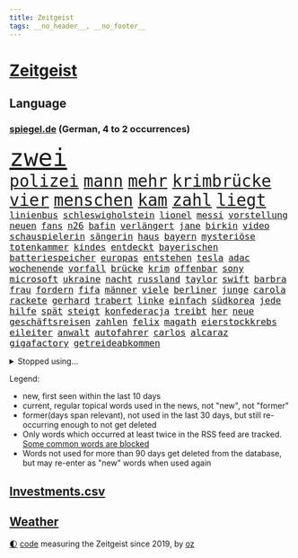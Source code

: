 ```yaml
---
title: Zeitgeist
tags: __no_header__, __no_footer__
---
```


# [Zeitgeist](https://oliz.io/zeitgeist/)

## Language

<h3><a href="https://www.spiegel.de" target="_blank">spiegel.de</a> (German, 4 to 2 occurrences)</h3>
<p style="font-family:monospace">
<span style="font-size:32pt"><a href="news_links.html#zwei" class="current">zwei</a></span>
<br>
<span style="font-size:22pt"><a href="news_links.html#polizei" class="current">polizei</a></span>
<span style="font-size:22pt"><a href="news_links.html#mann" class="current">mann</a></span>
<span style="font-size:22pt"><a href="news_links.html#mehr" class="current">mehr</a></span>
<span style="font-size:22pt"><a href="news_links.html#krimbrücke" class="current">krimbrücke</a></span>
<span style="font-size:22pt"><a href="news_links.html#vier" class="current">vier</a></span>
<span style="font-size:22pt"><a href="news_links.html#menschen" class="current">menschen</a></span>
<span style="font-size:22pt"><a href="news_links.html#kam" class="current">kam</a></span>
<span style="font-size:22pt"><a href="news_links.html#zahl" class="current">zahl</a></span>
<span style="font-size:22pt"><a href="news_links.html#liegt" class="current">liegt</a></span>
<br>
<span style="font-size:12pt"><a href="news_links.html#linienbus" class="new">linienbus</a></span>
<span style="font-size:12pt"><a href="news_links.html#schleswigholstein" class="current">schleswigholstein</a></span>
<span style="font-size:12pt"><a href="news_links.html#lionel" class="current">lionel</a></span>
<span style="font-size:12pt"><a href="news_links.html#messi" class="current">messi</a></span>
<span style="font-size:12pt"><a href="news_links.html#vorstellung" class="current">vorstellung</a></span>
<span style="font-size:12pt"><a href="news_links.html#neuen" class="current">neuen</a></span>
<span style="font-size:12pt"><a href="news_links.html#fans" class="current">fans</a></span>
<span style="font-size:12pt"><a href="news_links.html#n26" class="new">n26</a></span>
<span style="font-size:12pt"><a href="news_links.html#bafin" class="current">bafin</a></span>
<span style="font-size:12pt"><a href="news_links.html#verlängert" class="current">verlängert</a></span>
<span style="font-size:12pt"><a href="news_links.html#jane" class="current">jane</a></span>
<span style="font-size:12pt"><a href="news_links.html#birkin" class="new">birkin</a></span>
<span style="font-size:12pt"><a href="news_links.html#video" class="current">video</a></span>
<span style="font-size:12pt"><a href="news_links.html#schauspielerin" class="current">schauspielerin</a></span>
<span style="font-size:12pt"><a href="news_links.html#sängerin" class="current">sängerin</a></span>
<span style="font-size:12pt"><a href="news_links.html#haus" class="current">haus</a></span>
<span style="font-size:12pt"><a href="news_links.html#bayern" class="current">bayern</a></span>
<span style="font-size:12pt"><a href="news_links.html#mysteriöse" class="current">mysteriöse</a></span>
<span style="font-size:12pt"><a href="news_links.html#totenkammer" class="new">totenkammer</a></span>
<span style="font-size:12pt"><a href="news_links.html#kindes" class="current">kindes</a></span>
<span style="font-size:12pt"><a href="news_links.html#entdeckt" class="current">entdeckt</a></span>
<span style="font-size:12pt"><a href="news_links.html#bayerischen" class="current">bayerischen</a></span>
<span style="font-size:12pt"><a href="news_links.html#batteriespeicher" class="new">batteriespeicher</a></span>
<span style="font-size:12pt"><a href="news_links.html#europas" class="current">europas</a></span>
<span style="font-size:12pt"><a href="news_links.html#entstehen" class="current">entstehen</a></span>
<span style="font-size:12pt"><a href="news_links.html#tesla" class="current">tesla</a></span>
<span style="font-size:12pt"><a href="news_links.html#adac" class="current">adac</a></span>
<span style="font-size:12pt"><a href="news_links.html#wochenende" class="current">wochenende</a></span>
<span style="font-size:12pt"><a href="news_links.html#vorfall" class="current">vorfall</a></span>
<span style="font-size:12pt"><a href="news_links.html#brücke" class="current">brücke</a></span>
<span style="font-size:12pt"><a href="news_links.html#krim" class="current">krim</a></span>
<span style="font-size:12pt"><a href="news_links.html#offenbar" class="current">offenbar</a></span>
<span style="font-size:12pt"><a href="news_links.html#sony" class="current">sony</a></span>
<span style="font-size:12pt"><a href="news_links.html#microsoft" class="current">microsoft</a></span>
<span style="font-size:12pt"><a href="news_links.html#ukraine" class="current">ukraine</a></span>
<span style="font-size:12pt"><a href="news_links.html#nacht" class="current">nacht</a></span>
<span style="font-size:12pt"><a href="news_links.html#russland" class="current">russland</a></span>
<span style="font-size:12pt"><a href="news_links.html#taylor" class="current">taylor</a></span>
<span style="font-size:12pt"><a href="news_links.html#swift" class="current">swift</a></span>
<span style="font-size:12pt"><a href="news_links.html#barbra" class="new">barbra</a></span>
<span style="font-size:12pt"><a href="news_links.html#frau" class="current">frau</a></span>
<span style="font-size:12pt"><a href="news_links.html#fordern" class="current">fordern</a></span>
<span style="font-size:12pt"><a href="news_links.html#fifa" class="current">fifa</a></span>
<span style="font-size:12pt"><a href="news_links.html#männer" class="current">männer</a></span>
<span style="font-size:12pt"><a href="news_links.html#viele" class="current">viele</a></span>
<span style="font-size:12pt"><a href="news_links.html#berliner" class="current">berliner</a></span>
<span style="font-size:12pt"><a href="news_links.html#junge" class="current">junge</a></span>
<span style="font-size:12pt"><a href="news_links.html#carola" class="new">carola</a></span>
<span style="font-size:12pt"><a href="news_links.html#rackete" class="new">rackete</a></span>
<span style="font-size:12pt"><a href="news_links.html#gerhard" class="current">gerhard</a></span>
<span style="font-size:12pt"><a href="news_links.html#trabert" class="new">trabert</a></span>
<span style="font-size:12pt"><a href="news_links.html#linke" class="current">linke</a></span>
<span style="font-size:12pt"><a href="news_links.html#einfach" class="current">einfach</a></span>
<span style="font-size:12pt"><a href="news_links.html#südkorea" class="current">südkorea</a></span>
<span style="font-size:12pt"><a href="news_links.html#jede" class="current">jede</a></span>
<span style="font-size:12pt"><a href="news_links.html#hilfe" class="current">hilfe</a></span>
<span style="font-size:12pt"><a href="news_links.html#spät" class="current">spät</a></span>
<span style="font-size:12pt"><a href="news_links.html#steigt" class="current">steigt</a></span>
<span style="font-size:12pt"><a href="news_links.html#konfederacja" class="new">konfederacja</a></span>
<span style="font-size:12pt"><a href="news_links.html#treibt" class="current">treibt</a></span>
<span style="font-size:12pt"><a href="news_links.html#her" class="current">her</a></span>
<span style="font-size:12pt"><a href="news_links.html#neue" class="current">neue</a></span>
<span style="font-size:12pt"><a href="news_links.html#geschäftsreisen" class="new">geschäftsreisen</a></span>
<span style="font-size:12pt"><a href="news_links.html#zahlen" class="current">zahlen</a></span>
<span style="font-size:12pt"><a href="news_links.html#felix" class="current">felix</a></span>
<span style="font-size:12pt"><a href="news_links.html#magath" class="new">magath</a></span>
<span style="font-size:12pt"><a href="news_links.html#eierstockkrebs" class="new">eierstockkrebs</a></span>
<span style="font-size:12pt"><a href="news_links.html#eileiter" class="new">eileiter</a></span>
<span style="font-size:12pt"><a href="news_links.html#anwalt" class="current">anwalt</a></span>
<span style="font-size:12pt"><a href="news_links.html#autofahrer" class="current">autofahrer</a></span>
<span style="font-size:12pt"><a href="news_links.html#carlos" class="current">carlos</a></span>
<span style="font-size:12pt"><a href="news_links.html#alcaraz" class="current">alcaraz</a></span>
<span style="font-size:12pt"><a href="news_links.html#gigafactory" class="new">gigafactory</a></span>
<span style="font-size:12pt"><a href="news_links.html#getreideabkommen" class="current">getreideabkommen</a></span>
</p>
<details>
<summary>Stopped using...</summary>
<p class="former" style="font-size:12pt">
einwohner(998) jan(998) coronakrise(997) gesunken(997) spuren(997) vergeben(997) vermehrt(997) versprach(997) atmosphäre(996) überzeugt(996) italiens(995) klagt(995) partie(995) 37(994) 75(994) schiff(994) summe(994) theater(994) trauer(994) version(994) gehe(993) jobs(993) korruption(993) witz(993) bernd(992) erinnerungen(992) eustaaten(992) fielen(992) nahmen(992) prominente(992) stoßen(992) zahlung(992) bitte(991) george(991) hans(991) krankheit(991) positiv(991) rasant(991) tieren(991) ursula(991) beachten(990) brutale(990) entlastet(990) fbi(990) politischen(990) respekt(990) rote(990) schwangere(990) anbieten(989) behandlung(989) daraufhin(989) deutet(989) gegenteil(989) märz(989) strafen(989) beweisen(988) hotel(988) müller(988) nutzte(988) premiere(988) usregierung(988) ökonom(988) 29(987) eingereicht(987) nürnberg(987) stück(987) österreichische(987) 33(986) entscheidenden(986) mancherorts(986) oppositionelle(986) 32(985) demonstrationen(985) distanziert(985) englische(985) halben(985) leyen(985) schicksal(985) venezuela(985) spekuliert(984) auswirkungen(983) lkw(983) träumen(983) wachstum(983) wählen(983) aufruf(982) besuchen(982) eigentümer(982) vorgaben(982) weltwirtschaft(982) wende(982) wohnhaus(981) klären(980) lücke(980) verband(980) verbände(980) ehepaar(979) geprägt(978) vorsprung(978) nase(977) schlimmste(977) einnahmen(976) enge(976) schnellen(976) weckt(976) 28(975) distanz(974) provokation(973) sitzen(973) sitzung(973) spitzenreiter(973) vorgelegt(973) bezahlen(972) rechtzeitig(972) top(971) pflicht(970) politikerin(970) schrecken(970) angehörige(969) näher(969) zurückgegangen(969) betrifft(967) februar(966) mitarbeiterin(964) vorwürfen(964) enorme(960) whatsapp(960) sportler(959) museum(958) einblick(957) sarah(956) möglichkeiten(953) olympia(953) liberalen(942) startup(941) gelangen(929) politischer(925) berichtete(903) 95(887) höheres(887) westliche(886) fotografiert(876) expräsidenten(871) josef(855) strecken(827) gewalttat(805) interessen(798) gestanden(776) kontinent(757) müll(749) spiegelreporter(749) seither(739) sammelt(736) veröffentlichung(721) zwingen(720) cup(718) vegas(704) gremium(702) dörfer(692) parlaments(685) expertin(681) erkrankte(678) übertragen(677) drauf(676) nachspielzeit(676) dax(672) erhofft(671) börsen(670) schlafen(666) mike(665) zorn(664) überraschende(658) integration(653) wachsende(646) floyd(640) großbank(636) 15000(632) amtskollegen(629) energiekosten(629) minus(625) spezielle(624) station(624) wichtiges(624) beider(623) hendrik(621) rauswurf(620) volksverhetzung(609) studenten(607) 74(605) menschlichkeit(605) hafenstadt(604) euländer(597) versuche(594) michel(591) netflixserie(591) nutzung(587) gestiegene(581) schärfere(580) zehnjähriger(580) invasion(575) historischer(574) einfacher(571) management(570) brennt(566) ärztin(563) möchten(553) weltbekannt(546) gefechte(542) verkündete(534) handwerk(525) nutzten(525) spielern(524) spaltung(522) wahlrechtsreform(520) vergleichsweise(517) schlacht(505) fehlverhalten(503) gekämpft(503) marc(495) versagen(491) verspätungen(491) zugesagt(491) spiegeltitelstory(490) rené(488) stammen(487) schildern(485) südamerika(480) fußballspiel(476) gefolgt(476) abtreibungen(475) baustelle(467) bewusst(464) schmerzen(464) kriegsverbrechen(463) links(462) drücken(459) modernen(459) ergab(457) nationalelf(455) starkes(455) angestellte(453) indem(451) zuflucht(451) auslöser(443) zusätzlich(443) arbeitslosigkeit(438) tatverdächtiger(434) haare(432) golden(425) abgeschaltet(412) ankara(412) franzosen(411) erfurt(408) sylt(408) exuspräsident(407) rüsten(406) europaparlament(397) außergewöhnlichen(393) erdoğans(393) ernannt(391) 54(390) 21jähriger(388) irans(387) verheerend(383) panne(382) 86(381) idol(381) tempel(380) profi(378) feuert(375) wohnmobil(375) rudert(374) unentschieden(373) osnabrück(371) polizeibeamte(371) partnerin(370) finanzen(367) geste(366) kampagne(365) energieversorger(361) demenz(360) eigenheim(359) großaufgebot(358) ungerecht(353) streikt(351) islamisten(350) musikerin(349) verbrauch(349) folgten(348) rechtliche(348) usmilitär(347) medizinische(346) bemühungen(343) toilette(343) rishi(342) sunak(342) schottlands(341) gerufen(335) zivile(335) original(334) linien(331) seltsam(331) importiert(330) moderator(329) zahlte(328) brandt(326) erkranken(325) manipulation(324) giorgia(323) meloni(323) professor(323) schreitet(323) sperren(323) ganzes(320) auszusetzen(319) bach(318) frühjahr(318) quatsch(318) komplikationen(317) ernstfall(309) verschärfung(309) aufzugeben(308) gewässer(308) angler(305) spurensuche(305) bellingham(304) jude(304) nachspiel(302) richtete(302) chefredakteurin(301) bauch(297) preisgekrönte(297) senders(296) bussen(294) auseinander(292) benko(292) erzielte(292) granaten(292) angriffskriegs(290) engen(287) kanadischen(287) flüchtlingsunterkunft(286) raumfahrt(285) winzer(285) aufruhr(283) entzieht(283) wasserversorgung(280) drohung(276) emissionen(276) frühling(274) rückblick(274) treibhausgase(273) eingriff(270) dokumentieren(269) elektronische(269) legendär(269) persönlichen(268) verhältnissen(266) mögen(264) militärexperten(263) asyl(262) nebel(262) wahlsieg(262) heizt(261) schiffsverkehr(261) knappe(260) zitiert(260) eröffnete(258) indonesien(256) abbruch(252) kopftuch(252) stießen(250) kampfpanzern(248) leukämie(248) anerkannt(246) ernennt(246) sexualstraftaten(246) lateinamerika(245) chaotische(244) dichter(243) p(242) westküste(242) 49euroticket(241) befragung(241) dubai(241) hunderten(240) operiert(240) zurückgekehrt(240) gary(238) fusion(237) billigt(236) widmen(236) digital(235) ioc(235) ausverkauft(231) credit(228) bowie(227) journalistenverband(226) gleise(225) gesprengt(224) transportiert(224) drosseln(223) figuren(223) weltcup(223) umso(221) unesco(221) usfirma(221) aufgebaut(217) eingestuft(217) wirtschaftliche(217) erlebnisse(216) route(216) serben(215) freiheitsstrafen(213) wachsenden(213) kommentiert(212) tomaten(210) roland(208) unterbringung(208) apotheken(207) 2011(204) melbourne(204) pence(204) verlorenen(204) affen(203) güterzug(203) auflaufen(202) banker(202) infos(201) vermeldet(201) gefallene(200) geschosse(199) naturschützer(199) aggressiver(198) flaggen(198) missbrauchte(198) geerbt(196) satt(196) traut(195) unterzogen(195) einsatzkräften(194) escooter(193) verarbeiten(193) verwandte(193) aufgelöst(192) kinderzimmer(192) tauchte(192) arbeitsplätze(191) parkplatz(191) al(190) rekordhoch(190) cook(189) überstanden(187) meinungen(186) ostafrika(185) philadelphia(185) tourismus(185) woke(185) eva(184) weltsport(184) naher(182) veränderte(182) faschisten(181) zufriedener(180) grundlegenden(178) kopiert(178) stanley(178) verbraucht(178) stationen(176) interessante(175) vorstand(175) verleger(173) 18jähriger(172) erlag(172) lebensgefahr(172) ladung(171) radio(171) springen(170) stiehlt(170) todesopfern(170) eindämmen(168) eughurteil(168) luftverschmutzung(168) panzern(168) mehrjährigen(167) vornamen(167) landwirte(166) bukarest(165) ertragen(164) gerungen(164) initiative(164) komplizierten(164) normale(164) oberhaupt(164) verschärfte(164) anhörung(162) prinzen(162) sprüche(161) shows(160) verteidigungsministeriums(159) baute(158) leopard(158) ostküste(158) nähert(157) schwinden(157) nordamerika(156) financial(155) neunzigerjahren(155) queensland(155) fahrbahn(154) leon(154) abnehmen(153) nochmals(153) antisemitischer(152) junges(152) raketenangriff(152) messe(151) aufgearbeitet(150) verschleppt(150) billy(149) kriegsgebiet(149) begleiter(148) belarussischer(148) täuschung(148) vorgeschmack(147) baumann(146) vorzubereiten(146) fluggesellschaft(145) heiratsantrag(145) kennzeichnung(145) ländlichen(145) oberstaatsanwalt(144) zubehör(144) aufbruch(143) auslandsreise(143) hadern(143) immobilienbesitzer(143) berlinbrandenburg(142) günstigen(141) niederösterreich(141) segelboot(141) beispiele(140) ingenieur(140) km/h(140) rechtsaußen(140) schleswigholsteins(140) positives(139) wessen(139) geflossen(138) 46(137) brokstedt(137) freiburger(137) kolumbianischen(137) limousine(137) rücksicht(137) erforschen(136) schöner(136) stausee(136) 1600(135) sturgeon(135) umfassenden(135) laufzeit(134) siedlung(134) baltikum(133) weh(133) dicht(132) pausen(132) rechtfertigen(132) spö(132) außergewöhnlich(131) 2045(130) 31jähriger(130) bergung(130) hafencity(130) ministerpräsidenten(130) zutiefst(130) parteispitze(129) regulieren(129) weltmeisterin(128) toll(127) ukrainern(127) universal(126) unterbinden(126) dammbruch(125) gebäuden(125) markiert(125) rechner(125) wiederaufnahme(125) zwölften(125) asylverfahren(124) robertson(124) influencer(123) tui(123) college(122) leiterin(122) reddit(122) siebenjähriger(122) feinstaub(121) gedanken(121) nachbarschaft(121) stil(121) zerschlagung(121) erholt(120) historisch(120) müttern(120) stürzten(120) warnte(120) klum(119) rührt(119) fußballliga(118) mehrfacher(118) stürme(118) usaußenministerium(118) affleck(117) beurteilen(117) championsleaguefinale(117) flugobjekte(117) indigenen(117) bedecken(116) bemerkenswerte(116) carlson(116) jünger(116) löscharbeiten(116) tucker(116) austritt(115) baldige(115) konflikten(115) flieht(114) tony(114) verlegen(114) golfer(113) wasserknappheit(113) bunker(112) ukrainischem(112) arbeitsgericht(111) fristen(111) mythen(111) wagenknechts(111) bildungsministerin(110) klimastiftung(110) konkreten(110) mv(110) verwüstet(110) weitreichenden(110) ernsten(109) verbrennungsmotors(108) verrat(108) aufkommen(107) snp(107) verpassten(107) alassad(106) baschar(106) dachten(106) influencerinnen(106) reparieren(106) saied(106) wörter(106) elite(105) hellt(105) gangster(104) stürmt(104) wochenbeginn(104) hilflos(103) hinweg(103) waters(103) einkaufen(102) goretzka(102) aschaffenburg(101) gerangel(101) 101(100) versus(100) großzügige(99) jobcenter(99) medienmogul(99) schulkinder(99) ausweichen(98) axel(98) denkmal(98) dürren(98) gestresst(98) goldschatz(98) nikola(98) breiter(97) ebrahim(97) erfolgen(97) iea(97) sabotageakt(97) vermischt(97) vermögenswerte(97) anrufer(96) hauptrolle(96) passant(96) alabama(95) erwies(95) kopfüber(95) kurse(95) mutterkonzern(95) schalker(95) beides(94) kampfjet(94) bestandsaufnahme(93) gewaltiger(93) ostseepipelines(93) ministerpräsidentenkonferenz(92) mordkommission(92) mögliches(92) satellitendaten(92) schieben(92) sommerspielen(92) dnaanalyse(91) feindschaft(91) gesetzesänderung(91) rotterdam(91) senderchef(91) stundenweise(91) äußeren(91) 71jährige(90) bezichtigt(90) erfasste(90) holocaustmahnmal(90) linksfraktion(90) verkleinert(90) begründet(89) raubtier(89) tropensturm(89) abberufung(88) bewährung(88) jpmorgan(88) kindheitserinnerungen(88) unverändert(88) besorgnis(87) dfbnationalmannschaft(86) gefangen(86) hinderte(86) lichtverschmutzung(86) länderspiele(86) pfizer(86) ubs(86) vermarktet(86) datenbrille(85) dietrich(85) flusswasser(85) neonazis(85) schwimmbecken(85) befehle(84) beschuldigte(84) hirnforschung(84) involviert(84) methamphetamin(84) pomp(84) regierungssprecher(84) thermofenster(84) vision(84) erkämpfte(83) exparteichef(83) großhandelspreise(83) irren(83) minderheitsregierung(83) riexinger(83) abschalteinrichtungen(82) computertechnik(82) erlösung(82) hedgefonds(82) klassischer(82) pflegekräfte(82) wirtschaftswachstum(82) zeuge(82) containerschiffe(81) erdöl(81) inflationär(81) abhängiger(80) ingenieure(80) klimakiller(80) rechtsstaat(80) wiegen(80) extremistische(79) geschwindigkeitsrekord(79) klimaschutzgesetz(79) kontroverses(79) psychiatrischen(79) 146(78) liveblog(78) milizionäre(78) monopol(78) musikbranche(78) paragrafen(78) siebeneinhalb(78) anwalts(77) augenzeugen(77) behaupten(77) droge(77) luftalarm(77) populisten(77) wahlkampfveranstaltung(77) ängsten(77) anonymer(76) dringt(76) fußballverband(76) gregg(76) milliardengeschäft(76) schwimmstar(76) sultan(76) tiny(76) ausbreiten(75) fassaden(75) radprofi(75) rebelliert(75) umsteigen(75) wiederzulassung(75) angewendet(74) belegschaft(74) mitmachen(74) womit(74) lehmann(73) ruhig(72) schenken(72) spieltisch(72) vorübergehenden(72) be(71) gerichtstermin(71) hassverbrechen(71) hexenjagd(71) karlheinz(71) kontakten(71) lina(71) linksextremistin(71) maxim(71) schränkte(71) tauben(71) würfel(71) 34jähriger(70) follower(70) keinerlei(70) kichatbots(70) lippen(70) heizungswende(69) kinderärzte(69) klimaschäden(69) kulturkampfs(69) präsidentschaftswahlen(69) weggefährten(69) damon(68) kröten(68) matt(68) meistverkaufte(68) missachtet(68) sekbeamte(68) stur(68) verschlossenen(68) abgerutscht(67) artemis(67) gebrauchen(67) heizwende(67) pragmatismus(67) taktiken(67) unveröffentlichte(67) assange(66) aufforderung(66) cia(66) cyberattacken(66) hergang(66) kennedys(66) machtmissbrauchs(66) orientierung(66) prärie(66) ausgezogen(65) blogger(65) drohgebärden(65) kid(65) landgerichts(65) nervennahrung(65) unterkünften(65) antrat(64) aufregend(64) besteigen(64) beweis(64) cnn(64) einfamilienhaus(64) fußballweltmeister(64) kampfflugzeugen(64) angezählt(63) dnatest(63) erzkonservative(63) großfeuer(63) linksextremismusprozess(63) nachbarschaftsstreit(63) schwelt(63) sonnenschutz(63) spürt(63) werbegesicht(63) überlegungen(63) anrufen(62) bachmutfront(62) erneuern(62) überzeugungen(62) justizministerium(61) persönlichkeiten(61) schlechtes(61) fischerboot(60) haushaltsbuch(60) industrienationen(60) kinderarbeit(60) religion(60) sofortprogramm(60) bundesbehörden(59) färbt(59) herausragende(59) jüterbog(59) kostümen(59) zunehmen(59) golfwelt(58) jobverlust(58) verarbeitet(58) berlusconis(57) diplomatenpass(57) khartum(57) sportart(57) bewerbung(56) denver(56) konfliktparteien(56) millionenhilfe(56) solarenergie(56) vollem(56) gefangenenaustausch(55) hinein(55) krefeld(55) kuba(55) look(55) rauchwolken(55) abwärtstrend(54) bediente(54) heizungsstreit(54) work(54) blühen(53) dárdai(53) exbildchefredakteur(53) mikroplastik(53) offengelegt(53) pál(53) übermäßige(53) dir(52) erfuhr(52) exhumiert(52) schmerzmittel(52) eingesammelt(51) erheblich(51) göttlichen(51) klimafragen(51) kurioses(51) nehme(51) neigt(51) verzerrt(51) windsors(51) biller(50) eindringlich(50) kiunternehmen(50) kroatische(50) schulleitungen(50) spottet(50) eindhoven(49) streikwelle(49) verbale(49) whale(49) bedient(48) benannt(48) life(48) nelles(48) rechtsextremistisch(48) schikane(48) 1979(47) branchenverband(47) detonationen(47) imperium(47) mühe(47) sachsenhausen(47) behauptungen(46) ebene(46) koffern(46) landesverband(46) lebensmittelhersteller(46) lgbtq(46) mantel(46) waldbränden(46) drang(45) house(45) luca(45) bewerbungsverfahren(44) bewusste(44) erstatten(44) landsmann(44) male(44) schätzen(44) usgeschichte(44) wasserstand(44) annahm(43) betreibern(43) feine(43) kentert(43) krokodile(43) landung(43) unterrichtet(43) übertragungsrechte(43) 5gausbau(42) besiegte(42) besprüht(42) chase(42) churchill(42) energieagentur(42) fertig(42) gaye(42) geregelt(42) landesverbände(42) raphael(42) schlucken(42) ultraleichtflugzeug(42) vernichtend(42) winston(42) effizienz(41) euaußengrenzen(41) raisi(41) tori(41) ussprinterin(41) wettert(41) wirtschaftsstaatssekretär(41) florenz(40) mehrfamilienhauses(40) nebenan(40) triple(40) zusammenfassung(40) gleichaltrigen(39) innen(39) lennard(39) arbeitsunfall(38) badeunfall(38) creme(38) lückenlose(38) nuggets(38) produktionsfirma(38) staatlicher(38) anfangsverdacht(37) autonome(37) brad(37) brienz(37) bud(37) durchleuchtet(37) füße(37) heiratet(37) impfstoff(37) militante(37) qual(37) schlagabtausch(37) transgenderinfluencerin(37) zurücktreten(37) geldstrafen(36) paramilitär(36) apotheker(35) ehemals(35) protassewitsch(35) schulleiter(35) versagt(35) versorger(35) absprung(34) außergerichtlich(34) härteren(34) höhlensystem(34) verlässlich(34) waldgebiet(34) wertverlust(34) wg(34) erkundet(33) expremierminister(33) jaber(33) luhansk(33) mobilität(33) prosiebensat1(33) rundfunkanstalt(33) sicherheitsrisiko(33) strömt(33) unoklimakonferenz(33) weltlage(33) achtjährigen(32) amtierenden(32) aufwand(32) axelspringerkonzern(32) füßen(32) hellmann(32) hinterlässt(32) kryptischen(32) schwerverletzten(32) verden(32) donezk(31) kommunalen(31) schulischen(31) spendenaffäre(31) wildnis(31) wortlaut(31) ausgeharrt(30) coinbase(30) geländegewinne(30) konkretisiert(30) nächte(30) oecd(30) einbestellt(29) endlosen(29) klarer(29) kurzfristige(29) oberster(29) organisationen(29) spree(29) bergsteiger(28) expremiers(28) ficht(28) gültig(28) kunstwerken(28) mittelmaß(28) begräbnis(27) flüchtlingszahlen(27) salvini(27) bundesrichterin(26) finaleinzug(26) gebietsgewinne(26) mitregieren(26) umgebaut(26) website(26) genauen(25) kurzer(25) french(24) mexikanische(24) soros(24) bundestagsdebatte(23) cop28(23) drastische(23) f16(23) fahndete(23) finalserie(23) mangelnden(23) massensterben(23) pakt(23) sand(23) unzulässig(23) windeln(23) annektieren(22) beschlagnahmen(22) betteln(22) schlucht(22) umweltschäden(22) anerkennen(21) conference(21) gebannt(21) jokić(21) juliane(21) seawatch(21) verfassungsbeschwerde(21) weine(21) zitierte(21) batterie(20) direktes(20) garage(20) klaut(20) schlinge(20) suchaktion(20) vorsorge(20) 30jährigen(19) aufrüsten(19) autofreie(19) buhrufe(19) elend(19) evangelikale(19) hautkrebs(19) koalitionäre(19) mitangeklagte(19) monaco(19) pfiffe(19) schießerei(19) veräußert(19) bluttaten(18) gesundheitsproblemen(18) inferno(18) tierischer(18) boulevardpresse(17) gefeierte(17) ufos(17) widerstands(17) wiederbelebt(17) würdigung(17) alfallah(16) amtssitz(16) kürzeste(16) noor(16) pacino(16) stocken(16) strengen(16) erfolgsgeheimnis(15) kennengelernt(15) muskeln(15) neugebauer(15) nördlichen(15) spitzengehälter(15) stehenden(15) toxische(15) ungleichheit(15) unwürdig(15) verwechslung(15) 1973(14) betreut(14) euasylreform(14) karikaturisten(14) linksextremisten(14) prorussische(14) triumphe(14) vorbestraft(14) dringender(13) gelebt(13) saftig(13) süßwasser(13) topteam(13) wendungen(13) einbringen(12) klimafreundlich(12) liter(12) rummenigge(12) schuf(12) unschönen(12) zealand(12) frauenfußball(11) gerettete(11) intendantin(11) kettensäge(11) klammern(11) kostenloses(11)
</p>
</details>
<p>Legend:
<ul>
<li><span class="new">new</span>, first seen within the last 10 days</li>
<li><span class="current">current</span>, regular topical words used in the news, not "new", not "former"</li>
<li><span class="former">former(days span relevant)</span>, not used in the last 30 days, but still re-occurring enough to not get deleted</li>
<li>Only words which occurred at least twice in the RSS feed are tracked. <a href="language/filters.py">Some common words are blocked</a></li>
<li>Words not used for more than 90 days get deleted from the database, but may re-enter as "new" words when used again</li>
</ul>
</p>

## [Investments](investments.html)[.csv](investments.csv)

## [Weather](weather.html)

<footer>
<a href="javascript:toggleTheme()" class="nav">🌓</a>
<a href="https://github.com/ooz/zeitgeist">code</a> measuring the Zeitgeist since 2019, by <a href="https://oliz.io">oz</a>
</footer>
